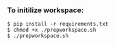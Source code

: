 <h3 class="has-line-data" data-line-start="0" data-line-end="0">To initilize workspace:</h3>
<pre><code class="has-line-data" data-line-start="2" data-line-end="3" class="language-sh">$ pip install -r requirements.txt
$ chmod +x ./prepworkspace.sh
$ ./prepworkspace.sh
</code></pre>
